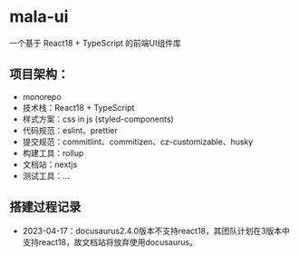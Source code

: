 # mala-ui

一个基于 React18 + TypeScript 的前端UI组件库

## 项目架构：
- monorepo
- 技术栈：React18 + TypeScript
- 样式方案：css in js (styled-components)
- 代码规范：eslint、prettier
- 提交规范：commitlint、commitizen、cz-customizable、husky
- 构建工具：rollup
- 文档站：nextjs
- 测试工具：...

## 搭建过程记录
- 2023-04-17：docusaurus2.4.0版本不支持react18，其团队计划在3版本中支持react18，故文档站将放弃使用docusaurus。
